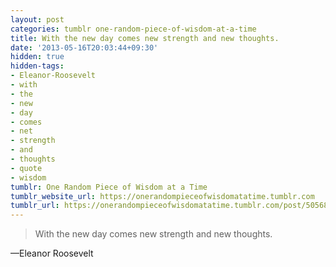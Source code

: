 ```yaml
---
layout: post
categories: tumblr one-random-piece-of-wisdom-at-a-time
title: With the new day comes new strength and new thoughts.
date: '2013-05-16T20:03:44+09:30'
hidden: true
hidden-tags:
- Eleanor-Roosevelt
- with
- the
- new
- day
- comes
- net
- strength
- and
- thoughts
- quote
- wisdom
tumblr: One Random Piece of Wisdom at a Time
tumblr_website_url: https://onerandompieceofwisdomatatime.tumblr.com
tumblr_url: https://onerandompieceofwisdomatatime.tumblr.com/post/50568893570/with-the-new-day-comes-new-strength-and-new
---
```

> With the new day comes new strength and new thoughts.

—Eleanor Roosevelt
